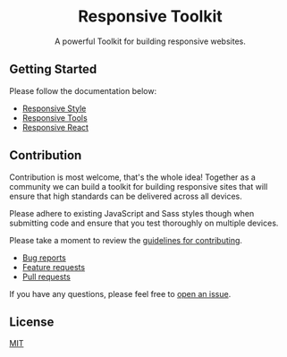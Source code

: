 <h1 align="center">Responsive Toolkit</h1>
<p align="center">A powerful Toolkit for building responsive websites.</p>

## Getting Started

Please follow the documentation below:

- [Responsive Style](https://milesight-iot.github.io/responsive-toolkit/style/start/quick-start)
- [Responsive Tools](https://milesight-iot.github.io/responsive-toolkit/tools/start/quick-start)
- [Responsive React](https://milesight-iot.github.io/responsive-toolkit/react/start/quick-start)

## Contribution

Contribution is most welcome, that's the whole idea! Together as a community we can build a toolkit for building responsive sites that will ensure that high standards can be delivered across all devices.

Please adhere to existing JavaScript and Sass styles though when submitting code and ensure that you test thoroughly on multiple devices.

Please take a moment to review the [guidelines for contributing](CONTRIBUTING.md).

- [Bug reports](CONTRIBUTING.md#bugs)
- [Feature requests](CONTRIBUTING.md#features)
- [Pull requests](CONTRIBUTING.md#pull-requests)

If you have any questions, please feel free to [open an issue](https://github.com/milesight-iot/responsive-toolkit/issues).

## License

[MIT](LICENSE)

